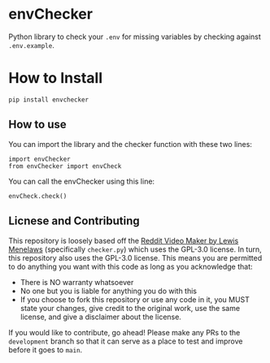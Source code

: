 # envChecker
Python library to check your `.env` for missing variables by checking against `.env.example`.

# How to Install
```
pip install envchecker
```

## How to use
You can import the library and the checker function with these two lines:
```
import envChecker
from envChecker import envCheck
```

You can call the envChecker using this line:
```
envCheck.check()
```

## Licnese and Contributing
This repository is loosely based off the [Reddit Video Maker by Lewis Menelaws](https://github.com/elebumm/RedditVideoMakerBot) (specifically `checker.py`) which uses the GPL-3.0 license. In turn, this repository also uses the GPL-3.0 license. This means you are permitted to do anything you want with this code as long as you acknowledge that:
- There is NO warranty whatsoever
- No one but you is liable for anything you do with this
- If you choose to fork this repository or use any code in it, you MUST state your changes, give credit to the original work, use the same license, and give a disclaimer about the license.

If you would like to contribute, go ahead! Please make any PRs to the `development` branch so that it can serve as a place to test and improve before it goes to `main`.
